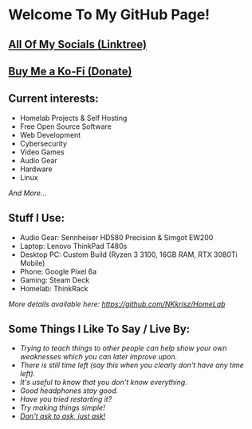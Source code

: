 # Welcome To My GitHub Page!

## [All Of My Socials (Linktree)](https://linktr.ee/nkkrisz)

## [Buy Me a Ko-Fi (Donate)](https://ko-fi.com/nkkrisz)

## Current interests:
- Homelab Projects & Self Hosting
- Free Open Source Software
- Web Development
- Cybersecurity
- Video Games
- Audio Gear
- Hardware
- Linux

*And More...*

## Stuff I Use:
- Audio Gear: Sennheiser HD580 Precision & Simgot EW200
- Laptop: Lenovo ThinkPad T480s
- Desktop PC: Custom Build (Ryzen 3 3100, 16GB RAM, RTX 3080Ti Mobile)
- Phone: Google Pixel 6a
- Gaming: Steam Deck
- Homelab: ThinkRack

*More details available here: https://github.com/NKkrisz/HomeLab*

## Some Things I Like To Say / Live By:
- *Trying to teach things to other people can help show your own weaknesses which you can later improve upon.*
- *There is still time left (say this when you clearly don't have any time left).*
- *It's useful to know that you don't know everything.*
- *Good headphones stay good.*
- *Have you tried restarting it?*
- *Try making things simple!*
- [*Don't ask to ask, just ask!*](https://dontasktoask.com/)
